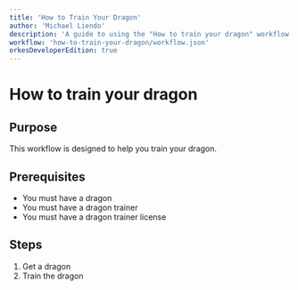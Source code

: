 ```yaml
---
title: 'How to Train Your Dragon'
author: 'Michael Liendo'
description: 'A guide to using the "How to train your dragon" workflow'
workflow: 'how-to-train-your-dragon/workflow.json'
orkesDeveloperEdition: true
---
```


# How to train your dragon

## Purpose

This workflow is designed to help you train your dragon.

## Prerequisites

- You must have a dragon
- You must have a dragon trainer
- You must have a dragon trainer license

## Steps

1. Get a dragon
2. Train the dragon
